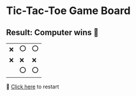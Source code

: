 # Tic-Tac-Toe Game Board
## Result: Computer wins 🤖
|   |   |   |
|---|---|---|
|❌ |⭕ |⭕ |
|❌ |❌ |❌ |
|  |⭕ |⭕ |

🔄 [Click here](EEEEEEEEE.md) to restart
